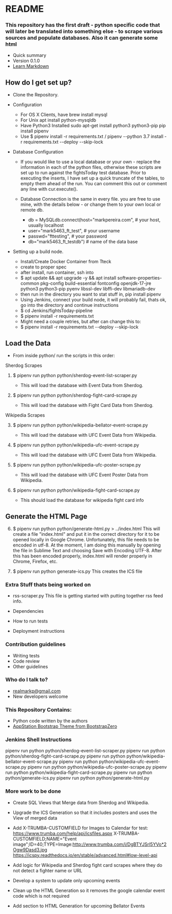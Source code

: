 # README #



### This repository has the first draft - python specific code that will later be translated into something else - to scrape various sources and populate databases. Also it can generate some html ###

* Quick summary
* Version 0.1.0
* [Learn Markdown](https://bitbucket.org/tutorials/markdowndemo)

## How do I get set up? ##

* Clone the Repository.



* Configuration

    * For OS X Clients, have brew install mysql
    * For Unix apt install python-mysqldb
	* Have Python3 Installed 
	    sudo apt-get install python3 python3-pip
	    pip install pipenv
	* Use $ pipenv install -r requirements.txt / pipenv --python 3.7 install -r requirements.txt --deploy --skip-lock

* Database Configuration

	* If you would like to use a local database or your own - replace the information in each of the python files, otherwise these scripts are set up to run against the fightsToday test database. Prior to executing the inserts, I have set up a quick truncate of the tables, to empty them ahead of the run. You can comment this out or comment any line with cur.execute().  

	* Database Connection is the same in every file. you are free to use mine, with the details below - or change them to your own local or remote db.
	    * db = MySQLdb.connect(host="markpereira.com", # your host, usually localhost
	    * user="mark5463_ft_test", # your username
	    * passwd="fttesting", # your password
	    * db="mark5463_ft_testdb") # name of the data base

* Setting up a build node.
	* Install/Create Docker Container from Tteck
 	* create to proper spec
  	* after install, run container, ssh into
  	* $ apt update && apt upgrade -y && apt install software-properties-common pkg-config build-essential fontconfig openjdk-17-jre python3 python3-pip pyenv libssl-dev libffi-dev libmariadb-dev
  	*  then run in the directory you want to stat stuff in, pip install pipenv
  	* Using Jenkins, connect your build node, it will probably fail, thats ok, go into the directory and continue instructions
  	* $ cd Jenkins/fightsToday-pipeline
  	* $ pipenv install -r requirements.txt
  	* Might need a couple retries, but after can change this to:
  	* $ pipenv install -r requirements.txt --deploy --skip-lock







## Load the Data ##






* From inside python/ run the scripts in this order:
 
 Sherdog Scrapes 
 1. $ pipenv run python python/sherdog-event-list-scraper.py
    * This will load the database with Event Data from Sherdog.

 2. $ pipenv run python python/sherdog-fight-card-scrape.py
    * This will load the database with Fight Card Data from Sherdog.
    
 
 Wikipedia Scrapes 
    
 3. $ pipenv run python python/wikipedia-bellator-event-scrape.py
    * This will load the database with UFC Event Data from Wikipedia.
    
 3. $ pipenv run python python/wikipedia-ufc-event-scrape.py
    * This will load the database with UFC Event Data from Wikipedia.

 4. $ pipenv run python python/wikipedia-ufc-poster-scrape.py
    * This will load the database with UFC Event Poster Data from Wikipedia.
    
 5. $ pipenv run python python/wikipedia-fight-card-scrape.py
    * This should load the database for wikipedia fight card info
    

## Generate the HTML Page ##		
 
 6. $ pipenv run python python/generate-html.py > ../index.html
    This will create a file "index.html" and put it in the correct directory for it to be opened locally in Google Chrome. Unfortunately, this file needs to be encoded in utf-8. At the moment, I am doing this manually by opening the file in Sublime Text and choosing Save with Encoding UTF-8. After this has been encoded properly, index.html will render properly in Chrome, Firefox, etc.

 7. $ pipenv run python generate-ics.py 
    This creates the ICS file

### Extra Stuff thats being worked on ###		

* rss-scraper.py
	This file is getting started with putting together rss feed info. 


* Dependencies

* How to run tests
* Deployment instructions

### Contribution guidelines ###

* Writing tests
* Code review
* Other guidelines

### Who do I talk to? ###

* realmarkp@gmail.com
* New developers welcome

### This Repository Contains: ###

* Python code written by the authors
* [AppStation Bootstrap Theme from BootstrapZero](http://www.bootstrapzero.com/bootstrap-template/appstation-app-landing-page-template)


### Jenkins Shell Instructions
pipenv run python python/sherdog-event-list-scraper.py
pipenv run python python/sherdog-fight-card-scrape.py
pipenv run python python/wikipedia-bellator-event-scrape.py
pipenv run python python/wikipedia-ufc-event-scrape.py
pipenv run python python/wikipedia-ufc-poster-scrape.py
pipenv run python python/wikipedia-fight-card-scrape.py
pipenv run python python/generate-ics.py 
pipenv run python python/generate-html.py

### More work to be done
* Create SQL Views that Merge data from Sherdog and Wikipedia.

* Upgrade the ICS Generation so that it includes posters and uses the View of merged data

* Add X-TRUMBA-CUSTOMFIELD for Images to Calendar for test:
https://www.trumba.com/help/api/icsfiles.aspx
X-TRUMBA-CUSTOMFIELD;NAME="Event image";ID=40;TYPE=Image:http://www.trumba.com/i/DgBTYJSrl5YVo*2Ogw9Dasd3.jpg
https://icspy.readthedocs.io/en/stable/advanced.html#low-level-api

* Add logic for Wikipedia and Sherdog fight card scrapes where they do not detect a fighter name or URL

* Develop a system to update only upcoming events

* Clean up the HTML Generation so it removes the google calendar event code which is not required

* Add section to HTML Generation for upcoming Bellator Events
